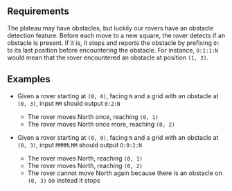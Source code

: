 ## Requirements

The plateau may have obstacles, but luckily our rovers have an obstacle detection feature.
Before each move to a new square, the rover detects if an obstacle is present. If it is, it stops and reports the obstacle by prefixing `O:` to its last position before encountering the obstacle. For instance, `O:1:1:N` would mean that the rover encountered an obstacle at position `(1, 2)`.


## Examples


- Given a rover starting at `(0, 0)`, facing `N` and a grid with an obstacle at `(0, 3)`, input `MM` should output `0:2:N`
  - The rover moves North once, reaching `(0, 1)`
  - The rover moves North once more, reaching `(0, 2)`

- Given a rover starting at `(0, 0)`, facing `N` and a grid with an obstacle at `(0, 3)`, input `MMMMLMM` should output `O:0:2:N`
  - The rover moves North, reaching `(0, 1)`
  - The rover moves North, reaching `(0, 2)`
  - The rover cannot move North again because there is an obstacle on `(0, 3)` so instead it stops
